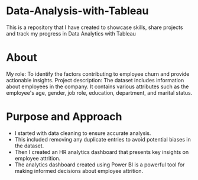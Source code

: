 # Data-Analysis-with-Tableau
This is a repository that I have created to showcase skills, share projects and track my progress in Data Analytics with Tableau
# About
My role: To identify the factors contributing to employee churn and provide actionable insights.
Project description: The dataset includes information about employees in the company. It contains various attributes such as the employee's age, gender, job role, education, department, and marital status.
# Purpose and Approach
- I started with data cleaning to ensure accurate analysis. 
- This included removing any duplicate entries to avoid potential biases in the dataset.
- Then I created an HR analytics dashboard that presents key insights on employee attrition.
- The analytics dashboard created using Power BI is a powerful tool for making informed decisions about employee attrition.
